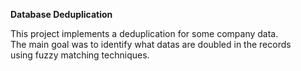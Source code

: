 **Database Deduplication**

This project implements a deduplication for some company data.<br>
The main goal was to identify what datas are doubled in the records<br>
using fuzzy matching techniques.